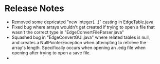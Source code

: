 # Release Notes

* Removed some depricated "new Integer(...)" casting in EdgeTable.java
* Fixed bug where arrays wouldn't get created if trying to open a file that wasn't the correct type in "EdgeConvertFileParser.java"
* Squashed bug in "EdgeConvertGUI.java" where related tables is null, and creates a NullPointerException when attempting to retrieve the array's length. Specifically occurs when opening an .edg file when opening after trying to open a save file.
* 